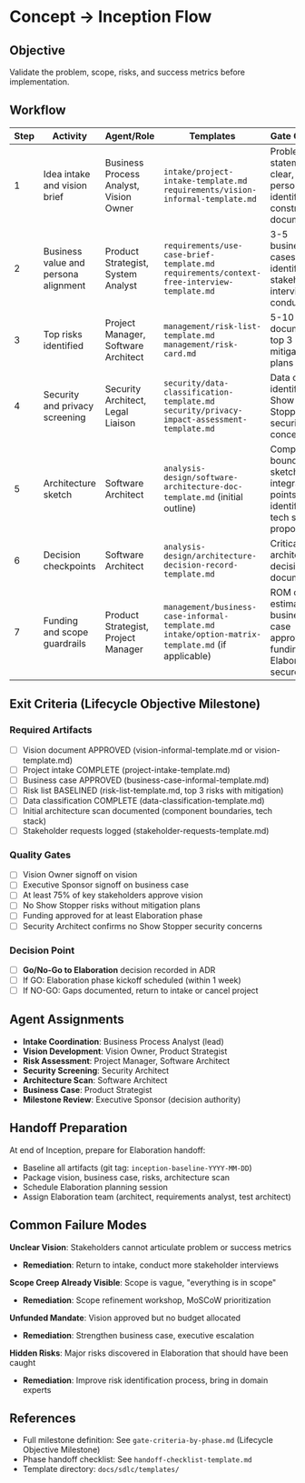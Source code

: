# Concept → Inception Flow

## Objective

Validate the problem, scope, risks, and success metrics before implementation.

## Workflow

| Step | Activity | Agent/Role | Templates | Gate Criteria |
|------|----------|------------|-----------|---------------|
| 1 | Idea intake and vision brief | Business Process Analyst, Vision Owner | `intake/project-intake-template.md`<br>`requirements/vision-informal-template.md` | Problem statement clear, personas identified, constraints documented |
| 2 | Business value and persona alignment | Product Strategist, System Analyst | `requirements/use-case-brief-template.md`<br>`requirements/context-free-interview-template.md` | 3-5 business use cases identified, stakeholder interviews conducted |
| 3 | Top risks identified | Project Manager, Software Architect | `management/risk-list-template.md`<br>`management/risk-card.md` | 5-10 risks documented, top 3 have mitigation plans |
| 4 | Security and privacy screening | Security Architect, Legal Liaison | `security/data-classification-template.md`<br>`security/privacy-impact-assessment-template.md` | Data classes identified, no Show Stopper security concerns |
| 5 | Architecture sketch | Software Architect | `analysis-design/software-architecture-doc-template.md` (initial outline) | Component boundaries sketched, integration points identified, tech stack proposed |
| 6 | Decision checkpoints | Software Architect | `analysis-design/architecture-decision-record-template.md` | Critical architectural decisions documented |
| 7 | Funding and scope guardrails | Product Strategist, Project Manager | `management/business-case-informal-template.md`<br>`intake/option-matrix-template.md` (if applicable) | ROM cost estimate, business case approved, funding for Elaboration secured |

## Exit Criteria (Lifecycle Objective Milestone)

### Required Artifacts
- [ ] Vision document APPROVED (vision-informal-template.md or vision-template.md)
- [ ] Project intake COMPLETE (project-intake-template.md)
- [ ] Business case APPROVED (business-case-informal-template.md)
- [ ] Risk list BASELINED (risk-list-template.md, top 3 risks with mitigation)
- [ ] Data classification COMPLETE (data-classification-template.md)
- [ ] Initial architecture scan documented (component boundaries, tech stack)
- [ ] Stakeholder requests logged (stakeholder-requests-template.md)

### Quality Gates
- [ ] Vision Owner signoff on vision
- [ ] Executive Sponsor signoff on business case
- [ ] At least 75% of key stakeholders approve vision
- [ ] No Show Stopper risks without mitigation plans
- [ ] Funding approved for at least Elaboration phase
- [ ] Security Architect confirms no Show Stopper security concerns

### Decision Point
- [ ] **Go/No-Go to Elaboration** decision recorded in ADR
- [ ] If GO: Elaboration phase kickoff scheduled (within 1 week)
- [ ] If NO-GO: Gaps documented, return to intake or cancel project

## Agent Assignments

- **Intake Coordination**: Business Process Analyst (lead)
- **Vision Development**: Vision Owner, Product Strategist
- **Risk Assessment**: Project Manager, Software Architect
- **Security Screening**: Security Architect
- **Architecture Scan**: Software Architect
- **Business Case**: Product Strategist
- **Milestone Review**: Executive Sponsor (decision authority)

## Handoff Preparation

At end of Inception, prepare for Elaboration handoff:
- Baseline all artifacts (git tag: `inception-baseline-YYYY-MM-DD`)
- Package vision, business case, risks, architecture scan
- Schedule Elaboration planning session
- Assign Elaboration team (architect, requirements analyst, test architect)

## Common Failure Modes

**Unclear Vision**: Stakeholders cannot articulate problem or success metrics
- **Remediation**: Return to intake, conduct more stakeholder interviews

**Scope Creep Already Visible**: Scope is vague, "everything is in scope"
- **Remediation**: Scope refinement workshop, MoSCoW prioritization

**Unfunded Mandate**: Vision approved but no budget allocated
- **Remediation**: Strengthen business case, executive escalation

**Hidden Risks**: Major risks discovered in Elaboration that should have been caught
- **Remediation**: Improve risk identification process, bring in domain experts

## References

- Full milestone definition: See `gate-criteria-by-phase.md` (Lifecycle Objective Milestone)
- Phase handoff checklist: See `handoff-checklist-template.md`
- Template directory: `docs/sdlc/templates/`
